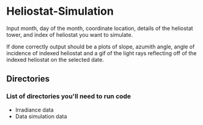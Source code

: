 # Heliostat-Simulation

Input month, day of the month, coordinate location, details of the heliostat tower, and index of heliostat you want to simulate.

If done correctly output should be a plots of slope, azumith angle, angle of incidence of indexed heliostat and a gif of the light rays
reflecting off of the indexed heliostat on the selected date.

## Directories
### List of directories you'll need to run code
- Irradiance data
- Data simulation data
